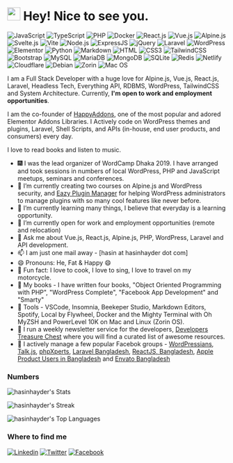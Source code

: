 <h1><img src="https://emojis.slackmojis.com/emojis/images/1531849430/4246/blob-sunglasses.gif?1531849430" width="30"/> Hey! Nice to see you.</h1>

![JavaScript](https://img.shields.io/badge/JavaScript-F7DF1E?style=flat-square&logo=javascript&logoColor=black)
![TypeScript](https://img.shields.io/badge/TypeScript-007ACC?style=flat-square&logo=typescript&logoColor=white)
![PHP](https://img.shields.io/badge/PHP-777BB4?style=flat-square&logo=php&logoColor=white)
![Docker](https://img.shields.io/badge/Docker-0CC1F3?style=flat-square&logo=docker&logoColor=white)
![React.js](https://img.shields.io/badge/React.js-0081CB?style=flat-square&logo=react&logoColor=61DAFB)
![Vue.js](https://img.shields.io/badge/Vue.js-35495E?style=flat-square&logo=vue.js&logoColor=4FC08D)
![Alpine.js](https://img.shields.io/badge/Alpine.js-663399?style=flat-square&logo=alpine.js&logoColor=white)
![Svelte.js](https://img.shields.io/badge/Svelte-4A4A55?style=flat-square&logo=svelte&logoColor=FF3E00)
![Vite](https://img.shields.io/badge/Vite-593D88?style=flat-square&logo=vite&logoColor=white)
![Node.js](https://img.shields.io/badge/Node.js-43853D?style=flat-square&logo=node.js&logoColor=white)
![ExpressJS](https://img.shields.io/badge/Express.js-404D59?style=flat-square)
![jQuery](https://img.shields.io/badge/jQuery-0769AD?style=flat-square&logo=jquery&logoColor=white)
![Laravel](https://img.shields.io/badge/Laravel-FF2D20?style=flat-square&logo=laravel&logoColor=white)
![WordPress](https://img.shields.io/badge/Wordpress-21759B?style=flat-square&logo=wordpress&logoColor=white)
![Elementor](https://img.shields.io/badge/Elementor-9146FF?style=flat-square&logo=elementor&logoColor=white)
![Python](https://img.shields.io/badge/Python-3776AB?style=flat-square&logo=python&logoColor=white)
![Markdown](https://img.shields.io/badge/Markdown-000000?style=flat-square&logo=markdown&logoColor=white)
![HTML](https://img.shields.io/badge/HTML5-E34F26?style=flat-square&logo=html5&logoColor=white)
![CSS3](https://img.shields.io/badge/CSS3-1572B6?style=flat-square&logo=css3&logoColor=white)
![TailwindCSS](https://img.shields.io/badge/Tailwind_CSS-38B2AC?style=flat-square&logo=tailwind-css&logoColor=white)
![Bootstrap](https://img.shields.io/badge/Bootstrap-563D7C?style=flat-square&logo=bootstrap&logoColor=white)
![MySQL](https://img.shields.io/badge/MySQL-005C84?style=flat-square&logo=mysql&logoColor=white)
![MariaDB](https://img.shields.io/badge/MariaDB-003545?style=flat-square&logo=mariadb&logoColor=white)
![MongoDB](https://img.shields.io/badge/MongoDB-4EA94B?style=flat-square&logo=mongodb&logoColor=white)
![SQLite](https://img.shields.io/badge/SQLite-07405E?style=flat-square&logo=sqlite&logoColor=white)
![Redis](https://img.shields.io/badge/redis-%23DD0031.svg?&style=flat-square&logo=redis&logoColor=white)
![Netlify](https://img.shields.io/badge/Netlify-00C7B7?style=flat-square&logo=netlify&logoColor=white)
![Cloudflare](https://img.shields.io/badge/Cloudflare-F38020?style=flat-square&logo=Cloudflare&logoColor=white)
![Debian](https://img.shields.io/badge/Debian-A81D33?style=flat-square&logo=debian&logoColor=white)
![Zorin](https://img.shields.io/badge/Zorin%20OS-0CC1F3?style=flat-square&logo=zorin&logoColor=white)
![Mac OS](https://img.shields.io/badge/macOS-000000?style=flat-square&logo=apple&logoColor=white)

I am a Full Stack Developer with a huge love for Alpine.js, Vue.js, React.js, Laravel, Headless Tech, Everything API, RDBMS, WordPress, TailwindCSS and System Architecture. Currently, **I'm open to work and employment opportunities**.

I am the co-founder of [HappyAddons](https://happyaddons.com), one of the most popular and adored Elementor Addons Libraries. I Actively code on WordPress themes and plugins, Laravel, Shell Scripts, and APIs (in-house, end user products, and consumers) every day.

I love to read books and listen to music.

- :fireworks: I was the lead organizer of WordCamp Dhaka 2019. I have arranged and took sessions in numbers of local WordPress, PHP and JavaScript meetups, seminars and conferences.
- 🔭 I’m currently creating two courses on Alpine.js and WordPress security, and [Eazy Plugin Manager](https://eazyplugins.com/eazy-plugin-manager/) for helping WordPress administrators to manage plugins with so many cool features like never before.
- 🌱 I’m currently learning many things, I believe that everyday is a learning opportunity.
- 👯 I’m currently open for work and employment opportunities (remote and relocation)
- 💬 Ask me about Vue.js, React.js, Alpine.js, PHP, WordPress, Laravel and API development.
- 📫 I am just one mail away - [hasin at hasinhayder dot com]
- 😄 Pronouns: He, Fat & Happy 😄
- :partying_face: Fun fact: I love to cook, I love to sing, I love to travel on my motorcycle.
- :book: My books - I have written four books, "Object Oriented Programming with PHP", "WordPress Complete", "Facebook App Development" and "Smarty"
- :wrench: Tools - VSCode, Insomnia, Beekeper Studio, Markdown Editors, Spotify, Local by Flywheel, Docker and the Mighty Terminal with Oh MyZSH and PowerLevel 10K on Mac and Linux (Zorin OS).
- :envelope_with_arrow: I run a weekly newsletter service for the developers, [Developers Treasure Chest](https://newsletter.hasin.me) where you will find a curated list of awesome resources.
- :busts_in_silhouette: I actively manage a few popular Facebok groups - [WordPressians](https://www.facebook.com/groups/241884142616448), [Talk.js](https://www.facebook.com/groups/talkjs.net), [phpXperts](https://www.facebook.com/groups/256755924335725), [Laravel Bangladesh](https://www.facebook.com/groups/188317497974479), [ReactJS, Bangladesh](https://www.facebook.com/groups/903615493305779), [Apple Product Users in Bangladesh](https://www.facebook.com/groups/145058422234491) and [Envato Bangladesh](https://www.facebook.com/groups/464281820293228)

### Numbers
![hasinhayder's Stats](https://github-readme-stats.vercel.app/api?username=hasinhayder&theme=darcula&show_icons=true&hide_border=true&count_private=true)

![hasinhayder's Streak](https://github-readme-streak-stats.herokuapp.com/?user=hasinhayder&theme=darcula&hide_border=true)

![hasinhayder's Top Languages](https://github-readme-stats.vercel.app/api/top-langs/?username=hasinhayder&theme=darcula&show_icons=true&hide_border=true&layout=compact)

### Where to find me

[![Linkedin](https://img.shields.io/badge/LinkedIn-0077B5?style=flat-square&logo=linkedin&logoColor=white)](https://www.linkedin.com/in/thestoryteller/) 
[![Twitter](https://img.shields.io/badge/Twitter-1DA1F2?style=flat-square&logo=twitter&logoColor=white)](https://twitter.com/hasin)
[![Facebook](https://img.shields.io/badge/Facebook-1877F2?style=flat-square&logo=facebook&logoColor=white)](https://twitter.com/hasin)